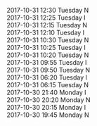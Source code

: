 2017-10-31 12:30 Tuesday  N  
2017-10-31 12:25 Tuesday  I  
2017-10-31 12:15 Tuesday  N  
2017-10-31 12:10 Tuesday  I  
2017-10-31 10:30 Tuesday  N  
2017-10-31 10:25 Tuesday  I  
2017-10-31 10:20 Tuesday  N  
2017-10-31 09:55 Tuesday  I  
2017-10-31 09:50 Tuesday  N  
2017-10-31 06:20 Tuesday  I  
2017-10-31 06:15 Tuesday  N  
2017-10-30 21:40 Monday  I  
2017-10-30 20:20 Monday  N  
2017-10-30 20:15 Monday  I  
2017-10-30 19:45 Monday  N  
